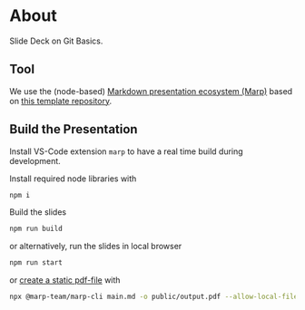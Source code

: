 # About

Slide Deck on Git Basics.

## Tool

We use the (node-based)
[Markdown presentation ecosystem (Marp)](https://github.com/marp-team/marp)
based on
[this template repository](https://github.com/yhatt/marp-cli-example?tab=readme-ov-file).

## Build the Presentation

Install VS-Code extension `marp` to have a real time build during development.

Install required node libraries with

```bash
npm i
```

Build the slides

```bash
npm run build
```

or alternatively, run the slides in local browser

```bash
npm run start
```

or [create a static pdf-file](https://pcotret.github.io/marp-to-pdf/) with

```bash
npx @marp-team/marp-cli main.md -o public/output.pdf --allow-local-files
```
